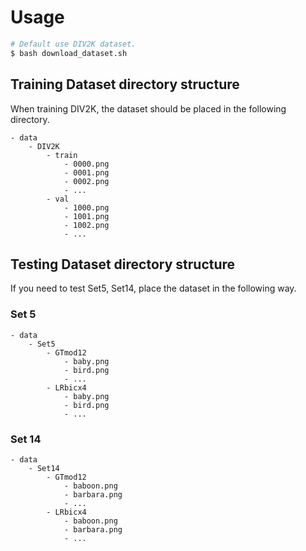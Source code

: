 # Usage

```bash
# Default use DIV2K dataset.
$ bash download_dataset.sh
```

## Training Dataset directory structure

When training DIV2K, the dataset should be placed in the following directory.

```text
- data
    - DIV2K
        - train
            - 0000.png
            - 0001.png
            - 0002.png
            - ...
        - val 
            - 1000.png
            - 1001.png
            - 1002.png
            - ...
```

## Testing Dataset directory structure

If you need to test Set5, Set14, place the dataset in the following way.

### Set 5

```text
- data
    - Set5
        - GTmod12
            - baby.png
            - bird.png
            - ...
        - LRbicx4
            - baby.png
            - bird.png
            - ...
```

### Set 14

```text
- data
    - Set14
        - GTmod12
            - baboon.png
            - barbara.png
            - ...
        - LRbicx4
            - baboon.png
            - barbara.png
            - ...
```
